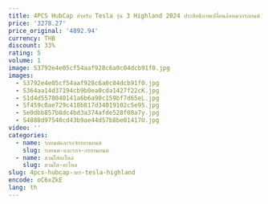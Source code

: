 ```yaml
---
title: 4PCS HubCap สําหรับ Tesla รุ่น 3 Highland 2024 ประสิทธิภาพเปลี่ยนล้อหมวกรถยนต์ Full RIM 18 นิ้วอุปกรณ์เสริม
price: '3278.27'
price_original: '4892.94'
currency: THB
discount: 33%
rating: 5
volume: 1
image: S3792e4e05cf54aaf928c6a0c04dcb91f0.jpg
images:
  - S3792e4e05cf54aaf928c6a0c04dcb91f0.jpg
  - S364aa14d37194cb9b0ea0cda1427f22cK.jpg
  - S1d4d5578040141a6b6a90c159bf7d65eL.jpg
  - Sf459c0ae729c418b817d34019102c5e95.jpg
  - Se0dbb857b8dc4bd3a374afde528f08a7y.jpg
  - S4888d97540cd43b9ae44d57b8be01417U.jpg
video: ''
categories:
  - name: รถยนต์และรถจักรยานยนต์
    slug: รถยนต-และรถจ-กรยานยนต
  - name: สวมใส่อะไหล่
    slug: สวมใส-อะไหล
slug: 4pcs-hubcap-าหร-tesla-highland
encode: oC6xZkE
lang: th
---
```

  